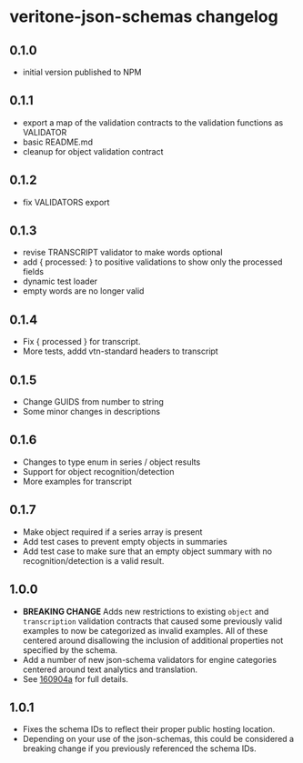 # veritone-json-schemas changelog

## 0.1.0
* initial version published to NPM

## 0.1.1
* export a map of the validation contracts to the validation functions as VALIDATOR
* basic README.md
* cleanup for object validation contract

## 0.1.2
* fix VALIDATORS export

## 0.1.3
* revise TRANSCRIPT validator to make words optional
* add { processed: } to positive validations to show only the processed fields
* dynamic test loader
* empty words are no longer valid

## 0.1.4
* Fix { processed } for transcript.
* More tests, addd vtn-standard headers to transcript

## 0.1.5
* Change GUIDS from number to string
* Some minor changes in descriptions

## 0.1.6
* Changes to type enum in series / object results
* Support for object recognition/detection
* More examples for transcript

## 0.1.7
* Make object required if a series array is present
* Add test cases to prevent empty objects in summaries
* Add test case to make sure that an empty object summary with no recognition/detection is a valid result.

## 1.0.0
* **BREAKING CHANGE** Adds new restrictions to existing `object` and `transcription` validation contracts that caused 
  some previously valid examples to now be categorized as invalid examples.  All of these centered around disallowing 
  the inclusion of additional properties not specified by the schema.
* Add a number of new json-schema validators for engine categories centered around text analytics and translation.
* See [160904a](https://github.com/veritone/veritone-sdk/commit/160904a60180e9e2bcf26c84efacea38c80ad58f) for full 
  details.

## 1.0.1
* Fixes the schema IDs to reflect their proper public hosting location.
* Depending on your use of the json-schemas, this could be considered a breaking change if you previously referenced
  the schema IDs.
